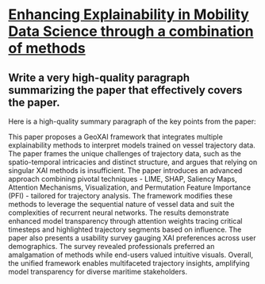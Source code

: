 # [Enhancing Explainability in Mobility Data Science through a combination   of methods](https://arxiv.org/abs/2312.00380)

## Write a very high-quality paragraph summarizing the paper that effectively covers the paper.

 Here is a high-quality summary paragraph of the key points from the paper:

This paper proposes a GeoXAI framework that integrates multiple explainability methods to interpret models trained on vessel trajectory data. The paper frames the unique challenges of trajectory data, such as the spatio-temporal intricacies and distinct structure, and argues that relying on singular XAI methods is insufficient. The paper introduces an advanced approach combining pivotal techniques - LIME, SHAP, Saliency Maps, Attention Mechanisms, Visualization, and Permutation Feature Importance (PFI) - tailored for trajectory analysis. The framework modifies these methods to leverage the sequential nature of vessel data and suit the complexities of recurrent neural networks. The results demonstrate enhanced model transparency through attention weights tracing critical timesteps and highlighted trajectory segments based on influence. The paper also presents a usability survey gauging XAI preferences across user demographics. The survey revealed professionals preferred an amalgamation of methods while end-users valued intuitive visuals. Overall, the unified framework enables multifaceted trajectory insights, amplifying model transparency for diverse maritime stakeholders.
